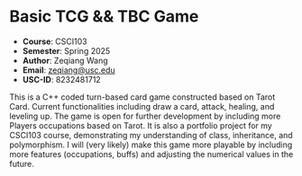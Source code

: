 # Basic TCG && TBC Game
- **Course**: CSCI103
- **Semester**: Spring 2025
- **Author**: Zeqiang Wang
- **Email**: zeqiang@usc.edu
- **USC-ID**: 8232481712

This is a C++ coded turn-based card game constructed based on Tarot Card. Current functionalities including draw a card, attack, healing, and leveling up. 
The game is open for further development by including more Players occupations based on Tarot.
It is also a portfolio project for my CSCI103 course, demonstrating my understanding of class, inheritance, and polymorphism.
I will (very likely) make this game more playable by including more features (occupations, buffs) and adjusting the numerical values in the future.
